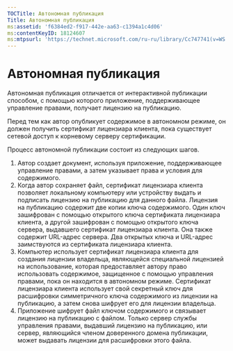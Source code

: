 ```yaml
---
TOCTitle: Автономная публикация
Title: Автономная публикация
ms:assetid: 'f6384ed2-f917-442e-aa63-c1394a1c4d06'
ms:contentKeyID: 18124607
ms:mtpsurl: 'https://technet.microsoft.com/ru-ru/library/Cc747741(v=WS.10)'
---
```


Автономная публикация
=====================

Автономная публикация отличается от интерактивной публикации способом, с помощью которого приложение, поддерживающее управление правами, получает лицензию на публикацию.

Перед тем как автор опубликует содержимое в автономном режиме, он должен получить сертификат лицензиара клиента, пока существует сетевой доступ к корневому серверу сертификации.

Процесс автономной публикации состоит из следующих шагов.

1.  Автор создает документ, используя приложение, поддерживающее управление правами, а затем указывает права и условия для содержимого.
2.  Когда автор сохраняет файл, сертификат лицензиара клиента позволяет локальному компьютеру или устройству выдать и подписать лицензию на публикацию для данного файла.
    Лицензия на публикацию содержит две копии ключа содержимого. Один ключ зашифрован с помощью открытого ключа сертификата лицензиара клиента, а другой зашифрован с помощью открытого ключа сервера, выдавшего сертификат лицензиара клиента. Она также содержит URL-адрес сервера. Два открытых ключа и URL-адрес заимствуются из сертификата лицензиара клиента.
3.  Компьютер использует сертификат лицензиара клиента для создания лицензии владельца, являющейся специальной лицензией на использование, которая предоставляет автору право использовать содержимое, защищенное с помощью управления правами, пока он находится в автономном режиме. Сертификат лицензиара клиента использует свой секретный ключ для расшифровки симметричного ключа содержимого из лицензии на публикацию, а затем снова шифрует его для лицензии владельца.
4.  Приложение шифрует файл ключом содержимого и связывает лицензию на публикацию с файлом. Только сервер службы управления правами, выдавший лицензию на публикацию, или сервер, являющийся членом доверенного домена публикации, может выдавать лицензии для расшифровки этого файла.
